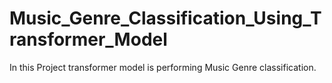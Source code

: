 # Music_Genre_Classification_Using_Transformer_Model
In this Project transformer model is performing Music Genre classification. 
